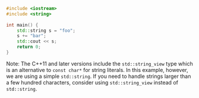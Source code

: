 ```cpp
#include <iostream>
#include <string>
 
int main() {
    std::string s = "foo";
    s += "bar";
    std::cout << s;
    return 0;
}
```

Note: The C++11 and later versions include the `std::string_view` type which is an alternative to `const char*` for string literals. In this example, however, we are using a simple `std::string`. If you need to handle strings larger than a few hundred characters, consider using `std::string_view` instead of `std::string`.
